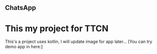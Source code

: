 ## ChatsApp
# This my project for TTCN

This's a project uses kotlin, I will update image for app later...
[You can try demo app in here:] 
